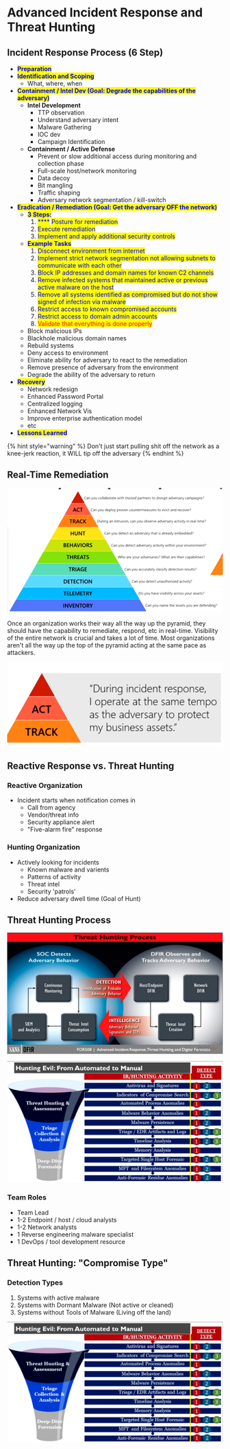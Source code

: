 # Advanced Incident Response and Threat Hunting

## Incident Response Process (6 Step)

* <mark style="color:blue;">**Preparation**</mark>
* <mark style="color:blue;">**Identification and Scoping**</mark>
  * What, where, when
* <mark style="color:blue;">**Containment / Intel Dev (Goal: Degrade the capabilities of the adversary)**</mark>
  * **Intel Development**
    * TTP observation
    * Understand adversary intent
    * Malware Gathering
    * IOC dev
    * Campaign Identification
  * **Containment / Active Defense**
    * Prevent or slow additional access during monitoring and collection phase
    * Full-scale host/network monitoring
    * Data decoy
    * Bit mangling
    * Traffic shaping
    * Adversary network segmentation / kill-switch
* <mark style="color:blue;">**Eradication / Remediation (Goal: Get the adversary OFF the network)**</mark>
  * <mark style="color:blue;">**3 Steps:**</mark>
    1. &#x20;<mark style="color:blue;">****</mark> <mark style="color:blue;"></mark><mark style="color:blue;">Posture for remediation</mark>
    2. <mark style="color:blue;">Execute remediation</mark>
    3. <mark style="color:blue;">Implement and apply additional security controls</mark>
  * <mark style="color:blue;">**Example Tasks**</mark>
    1. <mark style="color:blue;">Disconnect environment from internet</mark>
    2. <mark style="color:blue;">Implement strict network segmentation not allowing subnets to communicate with each other</mark>
    3. <mark style="color:blue;">Block IP addresses and domain names for known C2 channels</mark>
    4. <mark style="color:blue;">Remove infected systems that maintained active or previous active malware on the host</mark>
    5. <mark style="color:blue;">Remove all systems identified as compromised but do not show signed of infection via malware</mark>
    6. <mark style="color:blue;">Restrict access to known compromised accounts</mark>
    7. <mark style="color:blue;">Restrict access to domain admin accounts</mark>
    8. <mark style="color:red;">Validate that everything is done properly</mark>
  * Block malicious IPs
  * Blackhole malicious domain names
  * Rebuild systems
  * Deny access to environment
  * Eliminate ability for adversary to react to the remediation
  * Remove presence of adversary from the environment
  * Degrade the ability of the adversary to return
* <mark style="color:blue;">**Recovery**</mark>
  * Network redesign
  * Enhanced Password Portal
  * Centralized logging
  * Enhanced Network Vis
  * Improve enterprise authentication model
  * etc
* <mark style="color:blue;">**Lessons Learned**</mark>

{% hint style="warning" %}
Don't just start pulling shit off the network as a knee-jerk reaction, it WILL tip off the adversary
{% endhint %}

## &#x20;Real-Time Remediation

![Traditional Incident Response Model](<../../.gitbook/assets/image (23) (1).png>)

Once an organization works their way all the way up the pyramid, they should have the capability to remediate, respond, etc in real-time. Visibility of the entire network is crucial and takes a lot of time. Most organizations aren't all the way up the top of the pyramid acting at the same pace as attackers.

![](<../../.gitbook/assets/image (65) (1).png>)

## Reactive Response vs. Threat Hunting

### Reactive Organization

* Incident starts when notification comes in
  * Call from agency
  * Vendor/threat info
  * Security appliance alert
  * "Five-alarm fire" response

### Hunting Organization

* Actively looking for incidents
  * Known malware and varients
  * Patterns of activity
  * Threat intel
  * Security 'patrols'
* Reduce adversary dwell time (Goal of Hunt)

## Threat Hunting Process

![](<../../.gitbook/assets/image (54) (1).png>)

![Page 57 Book 1](<../../.gitbook/assets/image (41) (1).png>)

### Team Roles

* Team Lead
* 1-2 Endpoint / host / cloud analysts
* 1-2 Network analysts
* 1 Reverse engineering malware specialist
* 1 DevOps / tool development resource&#x20;

## Threat Hunting: "Compromise Type"

### Detection Types

1. Systems with active malware
2. Systems with Dormant Malware (Not active or cleaned)
3. Systems without Tools of Malware (Living off the land)

![The numbers are associated with the Compromise Type above](<../../.gitbook/assets/image (32) (1).png>)
